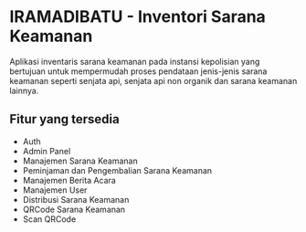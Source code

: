 # IRAMADIBATU - Inventori Sarana Keamanan
Aplikasi inventaris sarana keamanan pada instansi kepolisian yang bertujuan untuk mempermudah proses pendataan jenis-jenis sarana keamanan seperti senjata api, senjata api non organik dan sarana keamanan lainnya.

## Fitur yang tersedia

- Auth
- Admin Panel
- Manajemen Sarana Keamanan
- Peminjaman dan Pengembalian Sarana Keamanan
- Manajemen Berita Acara
- Manajemen User
- Distribusi Sarana Keamanan
- QRCode Sarana Keamanan
- Scan QRCode
